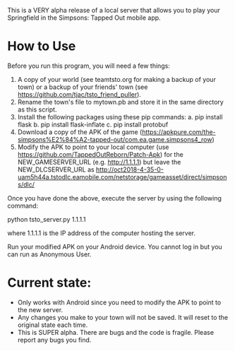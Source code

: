 This is a VERY alpha release of a local server that allows you to play your Springfield in the Simpsons: Tapped Out mobile app. 

# How to Use
Before you run this program, you will need a few things:

1) A copy of your world (see teamtsto.org for making a backup of your town) or a backup of your friends' town (see https://github.com/tjac/tsto_friend_puller).
2) Rename the town's file to mytown.pb and store it in the same directory as this script.
3) Install the following packages using these pip commands:
   a. pip install flask
   b. pip install flask-inflate
   c. pip install protobuf
4) Download a copy of the APK of the game (https://apkpure.com/the-simpsons%E2%84%A2-tapped-out/com.ea.game.simpsons4_row)
5) Modify the APK to point to your local computer (use https://github.com/TappedOutReborn/Patch-Apk) for the NEW_GAMESERVER_URL (e.g. http://1.1.1.1) but leave the NEW_DLCSERVER_URL as http://oct2018-4-35-0-uam5h44a.tstodlc.eamobile.com/netstorage/gameasset/direct/simpsons/dlc/

Once you have done the above, execute the server by using the following command:

python tsto_server.py 1.1.1.1 

where 1.1.1.1 is the IP address of the computer hosting the server.

Run your modified APK on your Android device. You cannot log in but you can run as Anonymous User.

# Current state:
* Only works with Android since you need to modify the APK to point to the new server.
* Any changes you make to your town will not be saved. It will reset to the original state each time.
* This is SUPER alpha. There are bugs and the code is fragile. Please report any bugs you find.
  
